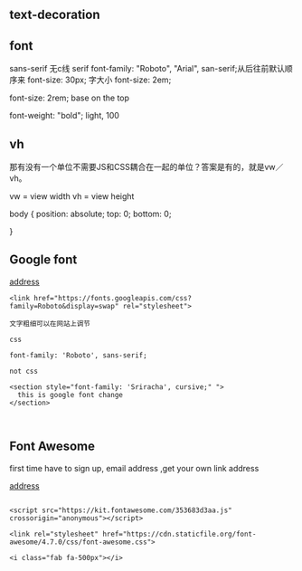 ## text-decoration

## font

sans-serif 无c线
serif 
font-family: "Roboto", "Arial", san-serif;从后往前默认顺序来
font-size: 30px; 字大小
font-size: 2em;

font-size: 2rem; 
base on the top 

font-weight: "bold"; 
light, 100

## vh

那有没有一个单位不需要JS和CSS耦合在一起的单位？答案是有的，就是vw／vh。

vw = view width
vh = view height

body {
  position: absolute;
  top: 0;
  bottom: 0;
  
}

## Google font

[address](https://fonts.google.com/?selection.family=Roboto|Sriracha)

~~~http
<link href="https://fonts.googleapis.com/css?family=Roboto&display=swap" rel="stylesheet">

文字粗细可以在网站上调节

css

font-family: 'Roboto', sans-serif;

not css

<section style="font-family: 'Sriracha', cursive;" ">
  this is google font change
</section>



~~~~

## Font Awesome

first time have to sign up, email address ,get your own link address

[address](https://fontawesome.com/icons?d=gallery)

~~~http

<script src="https://kit.fontawesome.com/353683d3aa.js" crossorigin="anonymous"></script>

<link rel="stylesheet" href="https://cdn.staticfile.org/font-awesome/4.7.0/css/font-awesome.css">

<i class="fab fa-500px"></i>
~~~